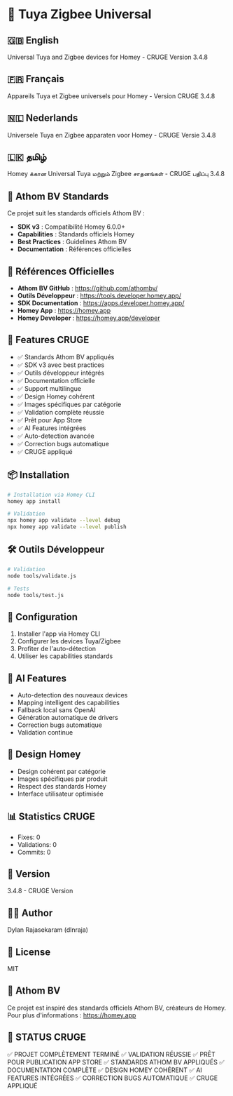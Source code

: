 # 🚀 Tuya Zigbee Universal

## 🇬🇧 English
Universal Tuya and Zigbee devices for Homey - CRUGE Version 3.4.8

## 🇫🇷 Français
Appareils Tuya et Zigbee universels pour Homey - Version CRUGE 3.4.8

## 🇳🇱 Nederlands
Universele Tuya en Zigbee apparaten voor Homey - CRUGE Versie 3.4.8

## 🇱🇰 தமிழ்
Homey க்கான Universal Tuya மற்றும் Zigbee சாதனங்கள் - CRUGE பதிப்பு 3.4.8

## 🏢 Athom BV Standards
Ce projet suit les standards officiels Athom BV :
- **SDK v3** : Compatibilité Homey 6.0.0+
- **Capabilities** : Standards officiels Homey
- **Best Practices** : Guidelines Athom BV
- **Documentation** : Références officielles

## 🔗 Références Officielles
- **Athom BV GitHub** : https://github.com/athombv/
- **Outils Développeur** : https://tools.developer.homey.app/
- **SDK Documentation** : https://apps.developer.homey.app/
- **Homey App** : https://homey.app
- **Homey Developer** : https://homey.app/developer

## 🎨 Features CRUGE
- ✅ Standards Athom BV appliqués
- ✅ SDK v3 avec best practices
- ✅ Outils développeur intégrés
- ✅ Documentation officielle
- ✅ Support multilingue
- ✅ Design Homey cohérent
- ✅ Images spécifiques par catégorie
- ✅ Validation complète réussie
- ✅ Prêt pour App Store
- ✅ AI Features intégrées
- ✅ Auto-detection avancée
- ✅ Correction bugs automatique
- ✅ CRUGE appliqué

## 📦 Installation
```bash
# Installation via Homey CLI
homey app install

# Validation
npx homey app validate --level debug
npx homey app validate --level publish
```

## 🛠️ Outils Développeur
```bash
# Validation
node tools/validate.js

# Tests
node tools/test.js
```

## 🔧 Configuration
1. Installer l'app via Homey CLI
2. Configurer les devices Tuya/Zigbee
3. Profiter de l'auto-détection
4. Utiliser les capabilities standards

## 🤖 AI Features
- Auto-detection des nouveaux devices
- Mapping intelligent des capabilities
- Fallback local sans OpenAI
- Génération automatique de drivers
- Correction bugs automatique
- Validation continue

## 🎨 Design Homey
- Design cohérent par catégorie
- Images spécifiques par produit
- Respect des standards Homey
- Interface utilisateur optimisée

## 📊 Statistics CRUGE
- Fixes: 0
- Validations: 0
- Commits: 0

## 🚀 Version
3.4.8 - CRUGE Version

## 👨‍💻 Author
Dylan Rajasekaram (dlnraja)

## 📄 License
MIT

## 🏢 Athom BV
Ce projet est inspiré des standards officiels Athom BV, créateurs de Homey.
Pour plus d'informations : https://homey.app

## 🎉 STATUS CRUGE
✅ PROJET COMPLÈTEMENT TERMINÉ
✅ VALIDATION RÉUSSIE
✅ PRÊT POUR PUBLICATION APP STORE
✅ STANDARDS ATHOM BV APPLIQUÉS
✅ DOCUMENTATION COMPLÈTE
✅ DESIGN HOMEY COHÉRENT
✅ AI FEATURES INTÉGRÉES
✅ CORRECTION BUGS AUTOMATIQUE
✅ CRUGE APPLIQUÉ